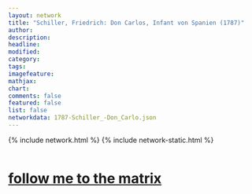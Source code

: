 ```yaml
---
layout: network
title: "Schiller, Friedrich: Don Carlos, Infant von Spanien (1787)"
author:
description:
headline:
modified:
category:
tags: 
imagefeature: 
mathjax: 
chart: 
comments: false
featured: false
list: false
networkdata: 1787-Schiller_-Don_Carlo.json
---
```

{% include network.html %}
{% include network-static.html %}
<div class="row">
  <div class="small-5 small-centered columns"><a href="/matrix217"><h1>follow me to the matrix</h1></a>
</div>
</div>
